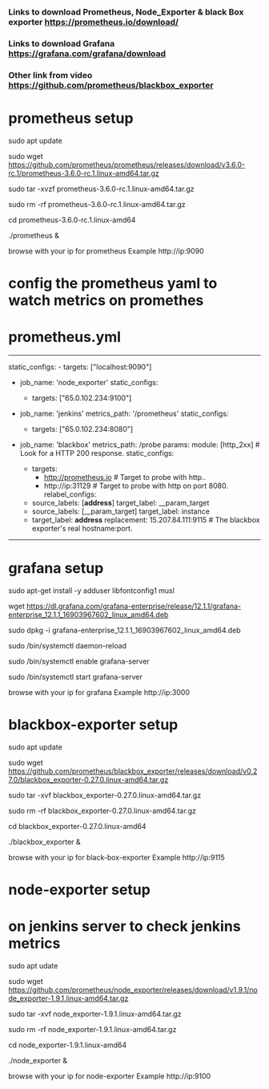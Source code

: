 

### Links to download Prometheus, Node_Exporter & black Box exporter https://prometheus.io/download/
### Links to download Grafana https://grafana.com/grafana/download
### Other link from video https://github.com/prometheus/blackbox_exporter


# prometheus setup

sudo apt update

sudo wget https://github.com/prometheus/prometheus/releases/download/v3.6.0-rc.1/prometheus-3.6.0-rc.1.linux-amd64.tar.gz

sudo tar -xvzf prometheus-3.6.0-rc.1.linux-amd64.tar.gz

sudo rm -rf prometheus-3.6.0-rc.1.linux-amd64.tar.gz

cd prometheus-3.6.0-rc.1.linux-amd64

./prometheus &

browse with your ip for prometheus Example http://ip:9090

# config the prometheus yaml to watch metrics on promethes
# prometheus.yml
---
static_configs:
      - targets: ["localhost:9090"]

  - job_name: 'node_exporter'
    static_configs:
      - targets: ["65.0.102.234:9100"]

  - job_name: 'jenkins'
    metrics_path: '/prometheus'
    static_configs:
      - targets: ["65.0.102.234:8080"]


  - job_name: 'blackbox'
    metrics_path: /probe
    params:
      module: [http_2xx]  # Look for a HTTP 200 response.
    static_configs:
      - targets:
        - http://prometheus.io    # Target to probe with http..
        - http://ip:31129 # Target to probe with http on port 8080.
    relabel_configs:
      - source_labels: [__address__]
        target_label: __param_target
      - source_labels: [__param_target]
        target_label: instance
      - target_label: __address__
        replacement: 15.207.84.111:9115  # The blackbox exporter's real hostname:port.
---


# grafana setup


sudo apt-get install -y adduser libfontconfig1 musl

wget https://dl.grafana.com/grafana-enterprise/release/12.1.1/grafana-enterprise_12.1.1_16903967602_linux_amd64.deb

sudo dpkg -i grafana-enterprise_12.1.1_16903967602_linux_amd64.deb

sudo /bin/systemctl daemon-reload

sudo /bin/systemctl enable grafana-server

sudo /bin/systemctl start grafana-server

browse with your ip for grafana Example http://ip:3000

# blackbox-exporter setup

sudo apt update

sudo wget https://github.com/prometheus/blackbox_exporter/releases/download/v0.27.0/blackbox_exporter-0.27.0.linux-amd64.tar.gz

sudo tar -xvf blackbox_exporter-0.27.0.linux-amd64.tar.gz

sudo rm -rf blackbox_exporter-0.27.0.linux-amd64.tar.gz

cd blackbox_exporter-0.27.0.linux-amd64

./blackbox_exporter &

browse with your ip for black-box-exporter Example http://ip:9115

# node-exporter setup

# on jenkins server to check jenkins metrics

sudo apt udate

sudo wget https://github.com/prometheus/node_exporter/releases/download/v1.9.1/node_exporter-1.9.1.linux-amd64.tar.gz

sudo tar -xvf node_exporter-1.9.1.linux-amd64.tar.gz

sudo rm -rf node_exporter-1.9.1.linux-amd64.tar.gz

cd node_exporter-1.9.1.linux-amd64

./node_exporter &

browse with your ip for node-exporter Example http://ip:9100





